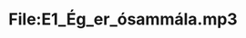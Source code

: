 ---
title: File:E1_Ég_er_ósammála.mp3
recording of: Ég er ósammála.
reading speed: slow
speaker: E
license: CC0
---